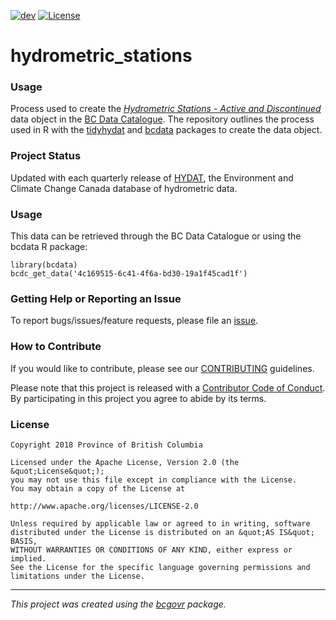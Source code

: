 
[![dev](https://assets.bcdevexchange.org/images/badges/delivery.svg)](https://github.com/BCDevExchange/assets/blob/master/README.md)
[![License](https://img.shields.io/badge/License-Apache%202.0-blue.svg)](https://opensource.org/licenses/Apache-2.0)



hydrometric_stations
============================

### Usage

Process used to create the [*Hydrometric Stations - Active and Discontinued*](https://catalogue.data.gov.bc.ca/dataset/hydrometric-stations-active-and-discontinued) data object in the [BC Data Catalogue](https://catalogue.data.gov.bc.ca/dataset). The repository outlines the process used in R with the [tidyhydat](https://CRAN.R-project.org/package=tidyhydat) and [bcdata](https://CRAN.R-project.org/package=bcdata) packages to create the data object.

### Project Status
Updated with each quarterly release of [HYDAT](https://ec.gc.ca/rhc-wsc/default.asp?n=9018B5EC-1), the Environment and Climate Change Canada database of hydrometric data.  

### Usage
This data can be retrieved through the BC Data Catalogue or using the bcdata R package:

```
library(bcdata)
bcdc_get_data('4c169515-6c41-4f6a-bd30-19a1f45cad1f')
```

### Getting Help or Reporting an Issue

To report bugs/issues/feature requests, please file an [issue](https://github.com/bcgov/hydrometric_stations/issues/).

### How to Contribute

If you would like to contribute, please see our [CONTRIBUTING](CONTRIBUTING.md) guidelines.

Please note that this project is released with a [Contributor Code of Conduct](CODE_OF_CONDUCT.md). By participating in this project you agree to abide by its terms.

### License

```
Copyright 2018 Province of British Columbia

Licensed under the Apache License, Version 2.0 (the &quot;License&quot;);
you may not use this file except in compliance with the License.
You may obtain a copy of the License at

http://www.apache.org/licenses/LICENSE-2.0

Unless required by applicable law or agreed to in writing, software distributed under the License is distributed on an &quot;AS IS&quot; BASIS,
WITHOUT WARRANTIES OR CONDITIONS OF ANY KIND, either express or implied.
See the License for the specific language governing permissions and limitations under the License.
```
---
*This project was created using the [bcgovr](https://github.com/bcgov/bcgovr) package.* 
